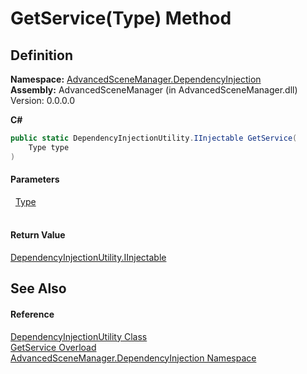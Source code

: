 # GetService(Type) Method




## Definition
**Namespace:** <a href="N_AdvancedSceneManager_DependencyInjection.md">AdvancedSceneManager.DependencyInjection</a>  
**Assembly:** AdvancedSceneManager (in AdvancedSceneManager.dll) Version: 0.0.0.0

**C#**
``` C#
public static DependencyInjectionUtility.IInjectable GetService(
	Type type
)
```



#### Parameters
<dl><dt>  <a href="https://learn.microsoft.com/dotnet/api/system.type" target="_blank" rel="noopener noreferrer">Type</a></dt><dd> </dd></dl>

#### Return Value
<a href="T_AdvancedSceneManager_DependencyInjection_DependencyInjectionUtility_IInjectable.md">DependencyInjectionUtility.IInjectable</a>

## See Also


#### Reference
<a href="T_AdvancedSceneManager_DependencyInjection_DependencyInjectionUtility.md">DependencyInjectionUtility Class</a>  
<a href="Overload_AdvancedSceneManager_DependencyInjection_DependencyInjectionUtility_GetService.md">GetService Overload</a>  
<a href="N_AdvancedSceneManager_DependencyInjection.md">AdvancedSceneManager.DependencyInjection Namespace</a>  
